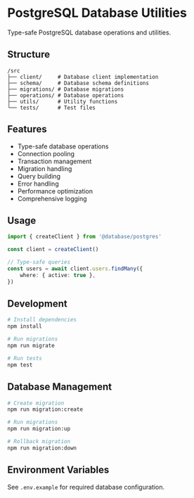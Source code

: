 # PostgreSQL Database Utilities

Type-safe PostgreSQL database operations and utilities.

## Structure

```
/src
├── client/     # Database client implementation
├── schema/     # Database schema definitions
├── migrations/ # Database migrations
├── operations/ # Database operations
├── utils/      # Utility functions
└── tests/      # Test files
```

## Features

- Type-safe database operations
- Connection pooling
- Transaction management
- Migration handling
- Query building
- Error handling
- Performance optimization
- Comprehensive logging

## Usage

```typescript
import { createClient } from '@database/postgres'

const client = createClient()

// Type-safe queries
const users = await client.users.findMany({
	where: { active: true },
})
```

## Development

```bash
# Install dependencies
npm install

# Run migrations
npm run migrate

# Run tests
npm test
```

## Database Management

```bash
# Create migration
npm run migration:create

# Run migrations
npm run migration:up

# Rollback migration
npm run migration:down
```

## Environment Variables

See `.env.example` for required database configuration.

